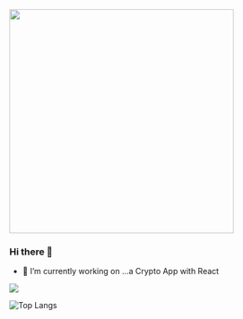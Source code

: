 <img src="https://github.com/verona-hub/verona-hub/blob/main/dosomething.jpg?raw=true" width="400px" />

### Hi there 👋

- 🔭 I’m currently working on ...a Crypto App with React

![](https://visitor-badge.laobi.icu/badge?page_id=verona-hub.verona-hub)

![Top Langs](https://github-readme-stats.vercel.app/api/top-langs/?username=verona-hub&layout=compact&count_private=true)
